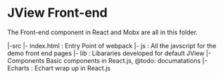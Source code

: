 # JView Front-end

The Front-end component in React and Mobx are all in this folder.

|-src
	|- index.html : Entry Point of webpack
	|- js : All the javscript for the demo front end pages
	|- lib : Libararies developed for default JView
		|- Components Basic components in React.js, @todo: documatations
		|- Echarts : Echart wrap up in React.js